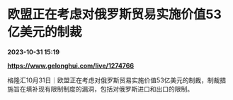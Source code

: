 # 欧盟正在考虑对俄罗斯贸易实施价值53亿美元的制裁

**2023-10-31 15:19**

**https://www.gelonghui.com/live/1274766**

格隆汇10月31日｜欧盟正在考虑对俄罗斯贸易实施价值53亿美元的制裁，制裁措施旨在填补现有限制制度的漏洞，包括对俄罗斯进口和出口的限制。
